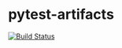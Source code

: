 # pytest-artifacts
[![Build Status](https://travis-ci.org/robertobernabe/pytest-artifacts.svg?branch=master)](https://travis-ci.org/robertobernabe/pytest-artifacts)